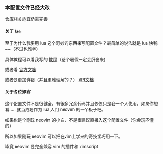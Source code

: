 ### 本配置文件已经大改

仓库相关适宜仍需完善

#### 关于 lua

至于为什么我要用 lua 这个奇妙的东西来写配置文件？最简单的说法就是 lua 快鸭~~（不过也难学）

具体教程可以看我写的 [教程](https://github.com/YCSHome/nvim-lua)（这个暑假一定会肝出来)

或者看 [官方文档](https://github.com/glepnir/nvim-lua-guide-zh)

或者是更加详细（并且更难理解的？） [API文档](https://neovim.io/doc/user/api.html)


#### 关于各位嫖客

这个配置文件不是很健全，有很多冗余代码并且仅仅只是我一个人使用，如果你想看……就当成是作为 lua 入门 neovim 的一个板子吧。

如果你是个刚玩 neovim 的小白，不是很建议直接入这个配置文件（你会玩不懂的）

所以如果刚玩 neovim 可以把在vim上学来的奇技淫巧用一下。

毕竟 neovim 是完全兼容 vim 的插件和 vimscript
